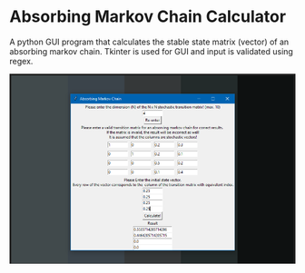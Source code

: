 # Absorbing Markov Chain Calculator
A python GUI program that calculates the stable state matrix (vector) of an absorbing markov chain. Tkinter is used for GUI and input is validated using regex. 



![Alt text](/../screenshot/markov-chain-screenshot.png?raw=true "Preview")
